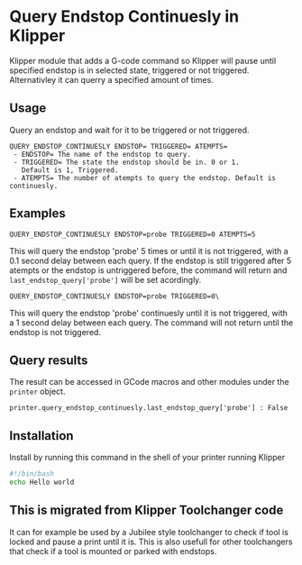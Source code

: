 # Query Endstop Continuesly in Klipper

Klipper module that adds a G-code command so Klipper will pause until
specified endstop is in selected state, triggered or not triggered.
Alternativley it can querry a specified amount of times.

## Usage

Query an endstop and wait for it to be triggered or not triggered.

```text
QUERY_ENDSTOP_CONTINUESLY ENDSTOP= TRIGGERED= ATEMPTS=
 - ENDSTOP= The name of the endstop to query.
 - TRIGGERED= The state the endstop should be in. 0 or 1.
   Default is 1, Triggered.
 - ATEMPTS= The number of atempts to query the endstop. Default is continuesly.
```

## Examples

```text
QUERY_ENDSTOP_CONTINUESLY ENDSTOP=probe TRIGGERED=0 ATEMPTS=5
```

This will query the endstop 'probe' 5 times or until it is not triggered, with
a 0.1 second delay between each query. If the endstop is still triggered after 5
atempts or the endstop is untriggered before, the command will return and
`last_endstop_query['probe']` will be set acordingly.

```text
QUERY_ENDSTOP_CONTINUESLY ENDSTOP=probe TRIGGERED=0\
```

This will query the endstop 'probe' continuesly until it is not triggered,
with a 1 second delay between each query. The command will not return until the
 endstop is not triggered.

## Query results

The result can be accessed in GCode macros and other modules under the
`printer` object.

```text
printer.query_endstop_continuesly.last_endstop_query['probe'] : False
```

## Installation

Install by running this command in the shell of your printer running Klipper

```bash
#!/bin/bash
echo Hello world
```

## This is migrated from Klipper Toolchanger code

It can for example be used by a Jubilee style toolchanger to check if tool is
locked and pause a print until it is.
This is also usefull for other toolchangers that check if a tool is mounted or
parked with endstops.
